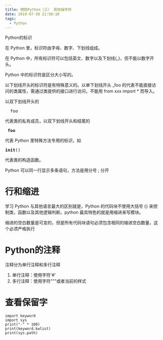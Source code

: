 ```yaml
---
title: 拥抱Python（三） 其他操作符
date: 2019-07-30 21:50:10
tags:
  - Python
---
```


Python的标识
<!--more-->
在 Python 里，标识符由字母、数字、下划线组成。

在 Python 中，所有标识符可以包括英文、数字以及下划线(_)，但不能以数字开头。

Python 中的标识符是区分大小写的。

以下划线开头的标识符是有特殊意义的。以单下划线开头 _foo 的代表不能直接访问的类属性，需通过类提供的接口进行访问，不能用 from xxx import * 而导入。

以双下划线开头的 <pre>__foo</pre> 代表类的私有成员，以双下划线开头和结尾的<pre> __foo__ </pre>代表 Python 里特殊方法专用的标识，如  <pre>__init__() </pre>代表类的构造函数。

Python 可以同一行显示多条语句，方法是用分号 ; 分开

# 行和缩进

学习 Python 与其他语言最大的区别就是，Python 的代码块不使用大括号 {} 来控制类，函数以及其他逻辑判断。python 最具特色的就是用缩进来写模块。

缩进的空白数量是可变的，但是所有代码块语句必须包含相同的缩进空白数量，这个必须严格执行

# Python的注释

注释分为单行注释和多行注释
1. 单行注释：使用字符'#'
2. 多行注释：使用字符"""或者当前的样式

# 查看保留字
```
import keyword
import sys
print("-" * 100)
print(keyword.kwlist)
print(sys.path)
```

